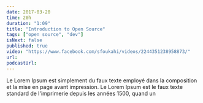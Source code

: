 ```yaml
---
date: 2017-03-20
time: 20h
duration: "1:09"
title: "Introduction to Open Source"
tags: ["open source", "dev"]
isNext: false
published: true
video: "https://www.facebook.com/sfoukahi/videos/2244351238958873/"
url:
podcastUrl:
---
```


Le Lorem Ipsum est simplement du faux texte employé dans la
composition et la mise en page avant impression. Le Lorem Ipsum est le
faux texte standard de l'imprimerie depuis les années 1500, quand un
